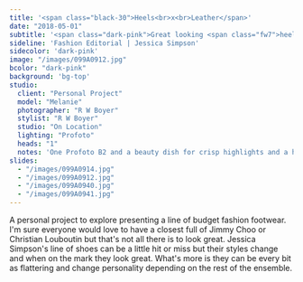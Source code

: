 ```yaml
---
title: '<span class="black-30">Heels<br>x<br>Leather</span>'
date: "2018-05-01"
subtitle: '<span class="dark-pink">Great looking <span class="fw7">heels</span> in context</span>'
sideline: 'Fashion Editorial | Jessica Simpson'
sidecolor: 'dark-pink'
image: "/images/099A0912.jpg"
bcolor: "dark-pink"
background: 'bg-top'
studio:
  client: "Personal Project"
  model: "Melanie"
  photographer: "R W Boyer"
  stylist: "R W Boyer"
  studio: "On Location"
  lighting: "Profoto"
  heads: "1"
  notes: 'One Profoto B2 and a beauty dish for crisp highlights and a harder edge.'
slides:
  - "/images/099A0914.jpg"
  - "/images/099A0912.jpg"
  - "/images/099A0940.jpg"
  - "/images/099A0941.jpg"
---
```

A personal project to explore presenting a line of budget fashion footwear. I'm sure everyone would love to have a closest full of Jimmy Choo or Christian Louboutin but that's not all there is to look great. Jessica Simpson's line of shoes can be a little hit or miss but their styles change and when on the mark they look great. What's more is they can be every bit as flattering and change personality depending on the rest of the ensemble.


